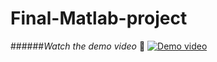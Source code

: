 # Final-Matlab-project
######*Watch the demo video* :movie_camera:
[![Demo video](https://img.youtube.com/vi/ZJxazw6XckY/maxresdefault.jpg)](https://youtu.be/ZJxazw6XckY)
